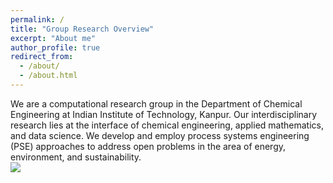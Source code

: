 ```yaml
---
permalink: /
title: "Group Research Overview"
excerpt: "About me"
author_profile: true
redirect_from: 
  - /about/
  - /about.html
---
```



We are a computational research group in the Department of Chemical Engineering at Indian Institute of Technology, Kanpur. Our interdisciplinary research lies at the interface of chemical engineering, applied mathematics, and data science. We develop and employ process systems engineering (PSE) approaches to address open problems in the area of energy, environment, and sustainability. 
<br/><img src='/ibajajiitk.github.io/iitk-img.jpg'>



